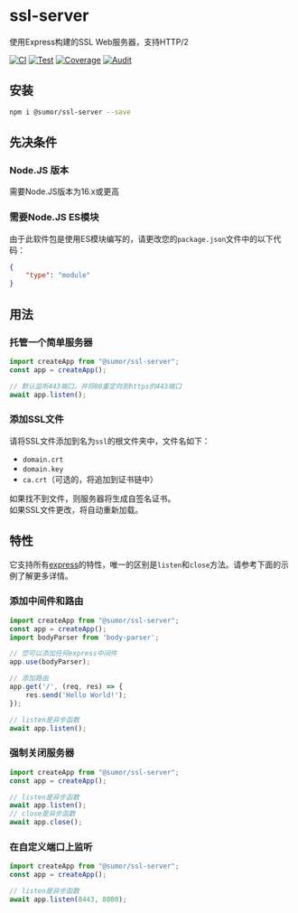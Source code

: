 # ssl-server
使用Express构建的SSL Web服务器，支持HTTP/2

[![CI](https://github.com/sumor-cloud/ssl-server/actions/workflows/ci.yml/badge.svg)](https://github.com/sumor-cloud/ssl-server/actions/workflows/ci.yml)
[![Test](https://github.com/sumor-cloud/ssl-server/actions/workflows/ut.yml/badge.svg)](https://github.com/sumor-cloud/ssl-server/actions/workflows/ut.yml)
[![Coverage](https://github.com/sumor-cloud/ssl-server/actions/workflows/coverage.yml/badge.svg)](https://github.com/sumor-cloud/ssl-server/actions/workflows/coverage.yml)
[![Audit](https://github.com/sumor-cloud/ssl-server/actions/workflows/audit.yml/badge.svg)](https://github.com/sumor-cloud/ssl-server/actions/workflows/audit.yml)

## 安装
```bash
npm i @sumor/ssl-server --save
```

## 先决条件

### Node.JS 版本
需要Node.JS版本为16.x或更高

### 需要Node.JS ES模块
由于此软件包是使用ES模块编写的，请更改您的```package.json```文件中的以下代码：
```json
{
    "type": "module"
}
```

## 用法

### 托管一个简单服务器

```javascript
import createApp from "@sumor/ssl-server";
const app = createApp();

// 默认监听443端口，并将80重定向到https的443端口
await app.listen();
```


### 添加SSL文件
请将SSL文件添加到名为```ssl```的根文件夹中，文件名如下：
- ```domain.crt```
- ```domain.key```
- ```ca.crt```（可选的，将追加到证书链中）

如果找不到文件，则服务器将生成自签名证书。  
如果SSL文件更改，将自动重新加载。

## 特性

它支持所有[express](https://www.npmjs.com/package/express)的特性，唯一的区别是```listen```和```close```方法。请参考下面的示例了解更多详情。

### 添加中间件和路由

```javascript
import createApp from "@sumor/ssl-server";
const app = createApp();
import bodyParser from 'body-parser';

// 您可以添加任何express中间件
app.use(bodyParser);

// 添加路由
app.get('/', (req, res) => {
    res.send('Hello World!');
});

// listen是异步函数
await app.listen();
```

### 强制关闭服务器

```javascript
import createApp from "@sumor/ssl-server";
const app = createApp();

// listen是异步函数
await app.listen();
// close是异步函数
await app.close();
```

### 在自定义端口上监听

```javascript
import createApp from "@sumor/ssl-server";
const app = createApp();

// listen是异步函数
await app.listen(8443, 8080);
```